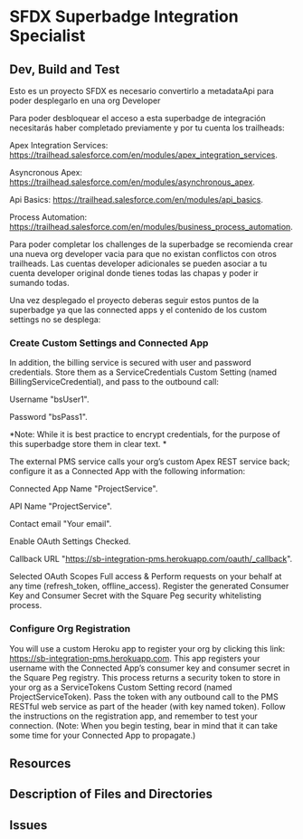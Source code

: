 # SFDX  Superbadge Integration Specialist

## Dev, Build and Test

Esto es un proyecto SFDX es necesario convertirlo a metadataApi para poder desplegarlo en una org Developer

Para poder desbloquear el acceso a esta superbadge de integración necesitarás haber completado previamente y por tu cuenta los trailheads:

Apex Integration Services: https://trailhead.salesforce.com/en/modules/apex_integration_services.

Asyncronous Apex: https://trailhead.salesforce.com/en/modules/asynchronous_apex.

Api Basics: https://trailhead.salesforce.com/en/modules/api_basics.

Process Automation: https://trailhead.salesforce.com/en/modules/business_process_automation.

Para poder completar los challenges de la superbadge se recomienda crear una nueva org developer vacia para que no existan conflictos con otros trailheads. Las cuentas developer adicionales se pueden asociar a tu cuenta developer original donde tienes todas las chapas y poder ir sumando todas.

Una vez desplegado el proyecto deberas seguir estos puntos de la superbadge ya que las connected apps y el contenido de los custom settings no se desplega:

### Create Custom Settings and Connected App

In addition, the billing service is secured with user and password credentials. Store them as a ServiceCredentials Custom Setting (named BillingServiceCredential), and pass to the outbound call:

Username	"bsUser1".

Password	"bsPass1".

*Note: While it is best practice to encrypt credentials, for the purpose of this superbadge store them in clear text. *

The external PMS service calls your org’s custom Apex REST service back; configure it as a Connected App with the following information:

Connected App Name	"ProjectService".

API Name	"ProjectService".

Contact email	"Your email".

Enable OAuth Settings	Checked.

Callback URL	"https://sb-integration-pms.herokuapp.com/oauth/_callback".

Selected OAuth Scopes	Full access & Perform requests on your behalf at any time (refresh_token, offline_access).
Register the generated Consumer Key and Consumer Secret with the Square Peg security whitelisting process.

### Configure Org Registration

You will use a custom Heroku app to register your org by clicking this link: https://sb-integration-pms.herokuapp.com. This app registers your username with the Connected App’s consumer key and consumer secret in the Square Peg registry. This process returns a security token to store in your org as a ServiceTokens Custom Setting record (named ProjectServiceToken). Pass the token with any outbound call to the PMS RESTful web service as part of the header (with key named token). Follow the instructions on the registration app, and remember to test your connection. (Note: When you begin testing, bear in mind that it can take some time for your Connected App to propagate.)


## Resources


## Description of Files and Directories


## Issues



